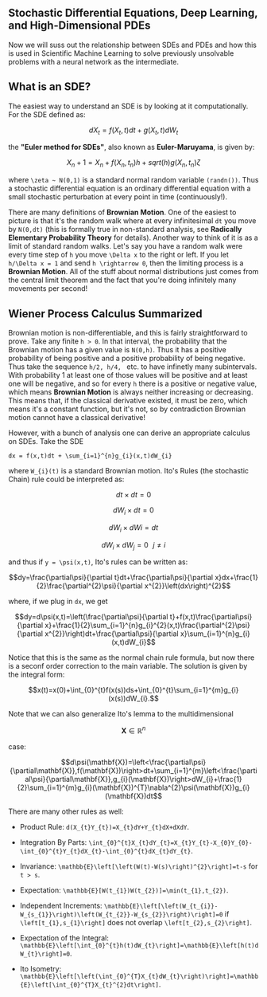 ## Stochastic Differential Equations, Deep Learning, and High-Dimensional PDEs

Now we will suss out the relationship between SDEs and PDEs and how this is used in Scientific Machine Learning to solve previously unsolvable problems with a neural network as the intermediate.

## What is an SDE?

The easiest way to understand an SDE is by looking at it computationally. For the SDE defined as:

```math
dX_t = f(X_t,t)dt + g(X_t,t)dW_t
```

the **"Euler method for SDEs"**, also known as **Euler-Maruyama**, is given by:

```math
X_n+1 = X_n + f(X_n,t_n)h + sqrt(h)g(X_n,t_n)\zeta
```

where ``\zeta ~ N(0,1)`` is a standard normal random variable ``(randn())``. Thus a stochastic differential equation is an ordinary differential equation with a small stochastic perturbation at every point in time (continuously!).

There are many definitions of **Brownian Motion**. One of the easiest to picture is that it's the random walk where at every infinitesimal ``dt`` you move by ``N(0,dt)`` (this is formally true in non-standard analysis, see **Radically Elementary Probability Theory** for details). Another way to think of it is as a limit of standard random walks. Let's say you have a random walk were every time step of ``h`` you move ``\Delta x`` to the right or left. If you let ``h/\Delta x = 1`` and send ``h \rightarrow 0``, then the limiting process is a **Brownian Motion**. All of the stuff about normal distributions just comes from the central limit theorem and the fact that you're doing infinitely many movements per second!

## Wiener Process Calculus Summarized

Brownian motion is non-differentiable, and this is fairly straightforward to prove. Take any finite `` h > 0 ``. In that interval, the probability that the Brownian motion has a given value is ``N(0,h)``. Thus it has a positive probability of being positive and a positive probability of being negative. Thus take the sequence ``h/2, h/4, `` etc. to have infinetly many subintervals. With probability 1 at least one of those values will be positive and at least one will be negative, and so for every ``h`` there is a positive or negative value, which means **Brownian Motion** is always neither increasing or decreasing. This means that, if the classical derivative existed, it must be zero, which means it's a constant function, but it's not, so by contradiction Brownian motion cannot have a classical derivative!

However, with a bunch of analysis one can derive an appropriate calculus on SDEs. Take the SDE

```Math
dx = f(x,t)dt + \sum_{i=1}^{n}g_{i}(x,t)dW_{i}
```

where ``W_{i}(t)`` is a standard Brownian motion. Ito's Rules (the stochastic Chain) rule could be interpreted as:
```math
dt\times dt = 0
```

```math
dW_{i}\times dt = 0
```

```math
dW_{i}\times dW{i} = dt
```

```math
dW_{i}\times dW_{j} = 0\,\,\,\,j\neq i
```

and thus if ``y = \psi(x,t)``, Ito's rules can be written as:

```math
dy=\frac{\partial\psi}{\partial t}dt+\frac{\partial\psi}{\partial x}dx+\frac{1}{2}\frac{\partial^{2}\psi}{\partial x^{2}}\left(dx\right)^{2}
```

where, if we plug in ``dx``, we get

```math
dy=d\psi(x,t)=\left(\frac{\partial\psi}{\partial t}+f(x,t)\frac{\partial\psi}{\partial x}+\frac{1}{2}\sum_{i=1}^{n}g_{i}^{2}(x,t)\frac{\partial^{2}\psi}{\partial x^{2}}\right)dt+\frac{\partial\psi}{\partial x}\sum_{i=1}^{n}g_{i}(x,t)dW_{i}
```

Notice that this is the same as the normal chain rule formula, but now there is a seconf order correction to the main variable. The solution is given by the integral form:

```math
x(t)=x(0)+\int_{0}^{t}f(x(s))ds+\int_{0}^{t}\sum_{i=1}^{m}g_{i}(x(s))dW_{i}.
```

Note that we can also generalize Ito's lemma to the multidimensional
```math
\mathbf{X}\in\mathbb{R}^{n}
```

case:

```math
d\psi(\mathbf{X})=\left<\frac{\partial\psi}{\partial\mathbf{X}},f(\mathbf{X})\right>dt+\sum_{i=1}^{m}\left<\frac{\partial\psi}{\partial\mathbf{X}},g_{i}(\mathbf{X})\right>dW_{i}+\frac{1}{2}\sum_{i=1}^{m}g_{i}(\mathbf{X})^{T}\nabla^{2}\psi(\mathbf{X})g_{i}(\mathbf{X})dt
```

There are many other rules as well:

- Product Rule: ``d(X_{t}Y_{t})=X_{t}dY+Y_{t}dX+dXdY``.

- Integration By Parts: ``\int_{0}^{t}X_{t}dY_{t}=X_{t}Y_{t}-X_{0}Y_{0}-\int_{0}^{t}Y_{t}dX_{t}-\int_{0}^{t}dX_{t}dY_{t}``.

- Invariance: ``\mathbb{E}\left[\left(W(t)-W(s)\right)^{2}\right]=t-s`` for ``t > s``.

- Expectation: ``\mathbb{E}[W(t_{1})W(t_{2})]=\min(t_{1},t_{2})``.

- Independent Increments: ``\mathbb{E}\left[\left(W_{t_{i}}-W_{s_{1}}\right)\left(W_{t_{2}}-W_{s_{2}}\right)\right]=0`` if ``\left[t_{1},s_{1}\right]`` does not overlap ``\left[t_{2},s_{2}\right]``.

- Expectation of the Integral: ``\mathbb{E}\left[\int_{0}^{t}h(t)dW_{t}\right]=\mathbb{E}\left[h(t)dW_{t}\right]=0``.

- Ito Isometry: ``\mathbb{E}\left[\left(\int_{0}^{T}X_{t}dW_{t}\right)\right]=\mathbb{E}\left[\int_{0}^{T}X_{t}^{2}dt\right]``.
